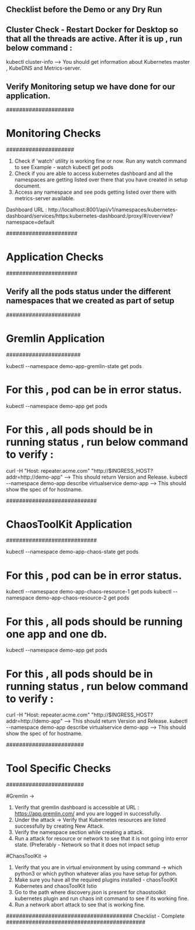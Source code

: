 ## Checklist before the Demo or any Dry Run ##

## Cluster Check - Restart Docker for Desktop so that all the threads are active. After it is up , run below command :

kubectl cluster-info --> You should get information about Kubernetes master , KubeDNS and Metrics-server.

## Verify Monitoring setup we have done for our application.

#####################
# Monitoring Checks #
#####################

1) Check if 'watch' utility is working fine or now. Run any watch command to see
Example - watch kubectl get pods
2) Check if you are able to access kubernetes dashboard and all the namespaces are getting listed over there that you have created in setup document.
3) Access any namespace and see pods getting listed over there with metrics-server available.

Dashboard URL : http://localhost:8001/api/v1/namespaces/kubernetes-dashboard/services/https:kubernetes-dashboard:/proxy/#/overview?namespace=default


######################
# Application Checks #
######################

## Verify all the pods status under the different namespaces that we created as part of setup

#######################
# Gremlin Application #
#######################

kubectl --namespace demo-app-gremlin-state get pods 
# For this , pod can be in error status.

kubectl --namespace demo-app get pods 
# For this , all pods should be in running status , run below command to verify :
curl -H "Host: repeater.acme.com" "http://$INGRESS_HOST?addr=http://demo-app" --> This should return Version and Release.
kubectl --namespace demo-app describe virtualservice demo-app --> This should show the spec of for hostname.


############################
# ChaosToolKit Application #
############################

kubectl --namespace demo-app-chaos-state get pods 
# For this , pod can be in error status.

kubectl --namespace demo-app-chaos-resource-1 get pods
kubectl --namespace demo-app-chaos-resource-2 get pods
# For this , all pods should be running one app and one db.

kubectl --namespace demo-app get pods 
# For this , all pods should be in running status , run below command to verify :
curl -H "Host: repeater.acme.com" "http://$INGRESS_HOST?addr=http://demo-app" --> This should return Version and Release.
kubectl --namespace demo-app describe virtualservice demo-app --> This should show the spec of for hostname.

########################
# Tool Specific Checks #
########################

#Gremlin -> 

1) Verify that gremlin dashboard is accessible at URL : https://app.gremlin.com/ and you are logged in successfully.
2) Under the attack -> Verify that Kubernetes resources are listed successfully by creating New Attack.
3) Verify the namespace section while creating a attack.
4) Run a attack for resource or network to see that it is not going into error state. (Preferably - Network so that it does not impact setup

#ChaosToolKit ->

1) Verify that you are in virtual environment by using command -> which python3 or which python whatever alias you have setup for python.
2) Make sure you have all the required plugins installed - chaosToolKit Kubernetes and chaosToolKit Istio
3) Go to the path where discovery.json is present for chaostoolkit kubernetes plugin and run chaos init command to see if its working fine.
4) Run a network abort attack to see that is working fine.



####################################### Checklist - Complete ###########################################





